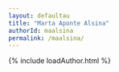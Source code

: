 ```yaml
---
layout: defaultau
title: "Marta Aponte Alsina"
authorId: maalsina
permalink: /maalsina/
---
```

{% include loadAuthor.html %}
<script>
    $(document).ready(function(){
        showAuthorBio('{{ page.authorId }}');
   });
</script>